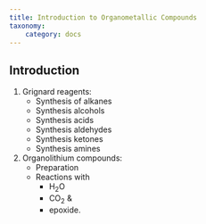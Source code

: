 ```yaml
---
title: Introduction to Organometallic Compounds
taxonomy:
    category: docs
---
```


## Introduction

1. Grignard reagents: 
    * Synthesis of alkanes
    * Synthesis alcohols
    * Synthesis acids
    * Synthesis aldehydes
    * Synthesis ketones
    * Synthesis amines
2. Organolithium compounds: 
    * Preparation 
    * Reactions with 
        * H<sub>2</sub>O
        * CO<sub>2</sub> & 
        * epoxide.